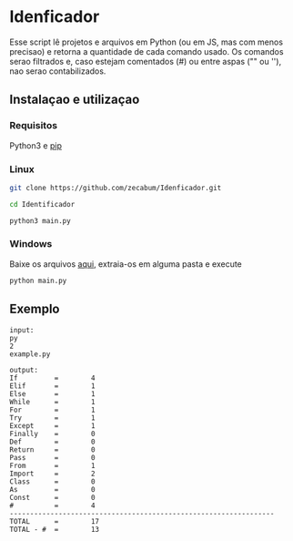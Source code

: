 # Idenficador
Esse script lê projetos e arquivos em Python (ou em JS, mas com menos precisao) e retorna a quantidade de cada comando usado.
Os comandos serao filtrados e, caso estejam comentados (#) ou entre aspas ("" ou ''), nao serao contabilizados.

## Instalaçao e utilizaçao
### Requisitos
Python3 e [pip](https://pip.pypa.io/en/stable/)

### Linux 
```bash
git clone https://github.com/zecabum/Idenficador.git
```

```bash
cd Identificador
```

```bash
python3 main.py
```

### Windows
Baixe os arquivos [aqui](https://github.com/zecabum/Idenficador/archive/refs/heads/main.zip), extraia-os em alguma pasta e execute
```bash
python main.py
```

## Exemplo
    input:
    py
    2
    example.py
    
    output:
    If         =        4      
    Elif       =        1      
    Else       =        1      
    While      =        1      
    For        =        1      
    Try        =        1      
    Except     =        1      
    Finally    =        0      
    Def        =        0      
    Return     =        0      
    Pass       =        0      
    From       =        1      
    Import     =        2      
    Class      =        0      
    As         =        0      
    Const      =        0      
    #          =        4      
    -----------------------------------------------------------------
    TOTAL      =        17     
    TOTAL - #  =        13
